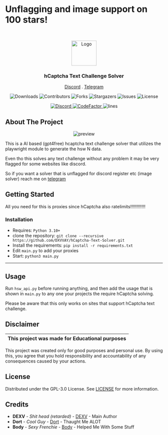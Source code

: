 # Unflagging and image support on 100 stars!

<br/>
<p align="center">
  <a href="https://github.com/DXVVAY">
    <img src="https://cdn.worldvectorlogo.com/logos/hcaptcha-2.svg" alt="Logo" width="80" height="80">
  </a>

  <h3 align="center">hCaptcha Text Challenge Solver</h3>

  <p align="center">
    <a href="https://discord.gg/fCaptcha">Discord</a>
    .
    <a href="https://t.me/hCapSolution">Telegram</a>
  </p>
</p>

<p align="center">
  <img alt="Downloads" src="https://img.shields.io/github/downloads/DXVVAY/hCaptcha-Text-Solver/total">
  <img alt="Contributors" src="https://img.shields.io/github/contributors/DXVVAY/hCaptcha-Text-Solver?color=dark-green">
  <img alt="Forks" src="https://img.shields.io/github/forks/DXVVAY/hCaptcha-Text-Solver?style=social">
  <img alt="Stargazers" src="https://img.shields.io/github/stars/DXVVAY/hCaptcha-Text-Solver?style=social">
  <img alt="Issues" src="https://img.shields.io/github/issues/DXVVAY/hCaptcha-Text-Solver">
  <img alt="License" src="https://img.shields.io/github/license/DXVVAY/hCaptcha-Text-Solver">
</p>

<p align="center">
  <a href="https://discord.gg/xvirus">
    <img alt="Discord" src="https://img.shields.io/discord/1193273961476280451?label=&logo=discord&logoColor=ffffff&color=C50F1f&labelColor=C50F1f">
  </a>
  <a href="https://www.codefactor.io/repository/github/DXVVAY/hCaptcha-Text-Solver">
    <img src="https://www.codefactor.io/repository/github/DXVVAY/hCaptcha-Text-Solver/badge" alt="CodeFactor" />
  </a>
    <img alt="lines" src="https://sloc.xyz/github/DXVVAY/hCaptcha-Text-Solver">
</p>

## About The Project

<p align="center">
  <img alt="preview" src="https://github.com/DXVVAY/DXVVAY/assets/89728480/cca39ba5-8b4b-44ac-bab9-687ca62fa3fa">
</p>

This is a AI based (gpt4free) hcaptcha text challenge solver that utilizes the playwright module to generate the hsw N data.

Even tho this solves any text challenge without any problem it may be very flagged for some websites like discord.

So if you want a solver that is unflagged for discord register etc (image solver) reach me on [telegram](https://t.me/dexv0)

## Getting Started

All you need for this is proxies since hCaptcha also ratelimits!!!!!!!!!!!!

### Installation

- Requires: `Python 3.10+`
- clone the repository: `git clone --recursive https://github.com/DXVVAY/hCaptcha-Text-Solver.git`
- Install the requirements: `pip install -r requirements.txt`
- Edit `main.py` to add your proxies
- Start: `python3 main.py`

---

## Usage

Run `hsw_api.py` before running anything, and then add the usage that is shown in `main.py` to any one your projects the require hCaptcha solving.

Please be aware that this only works on sites that support hCaptcha text challenge.

## Disclaimer

|This project was made for Educational purposes|
|-------------------------------------------------|
This project was created only for good purposes and personal use.
By using this, you agree that you hold responsibility and accountability of any consequences caused by your actions.

## License

Distributed under the GPL-3.0 License. See [LICENSE](https://github.com/DXVVAY/hCaptcha-Text-Solver/blob/main/LICENSE) for more information.

## Credits

* **DEXV** - *Shit head (retarded)* - [DEXV](https://dexv.lol) - Main Author
* **Dort** - *Cool Guy* - [Dort](https://t.me/motionData) - Thaught Me ALOT
* **Body** - *Sexy Frenchie* - [Body](https://t.me/bodyalhoha) - Helped Me With Some Stuff
